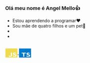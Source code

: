 ### Olá meu nome é Angel Mello👍
- Estou aprendendo a programar❤️
- Sou mãe de quatro filhos e um pet🐶
- <div align="center">
 - <a href="https://github.com/AngelMello">
</div>
<div style="display: inline_block"><br>
  <img align="center" alt="Angel-Js" height="30" width="40" src="https://raw.githubusercontent.com/devicons/devicon/master/icons/javascript/javascript-plain.svg">
  <img align="center" alt="Angel-Ts" height="30" width="40" src="https://raw.githubusercontent.com/devicons/devicon/master/icons/typescript/typescript-plain.svg">

